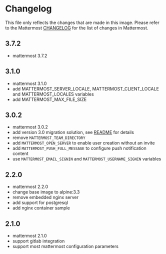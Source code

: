 # Changelog

This file only reflects the changes that are made in this image. Please refer to
the Mattermost [CHANGELOG](http://docs.mattermost.com/administration/changelog.html)
for the list of changes in Mattermost.

## 3.7.2

- mattermost 3.7.2

## 3.1.0

- mattermost 3.1.0
- add MATTERMOST_SERVER_LOCALE, MATTERMOST_CLIENT_LOCALE and MATTERMOST_LOCALES variables
- add MATTERMOST_MAX_FILE_SIZE

## 3.0.2

- mattermost 3.0.2
- add version 3.0 migration solution, see [README](README.md) for details
- remove `MATTERMOST_TEAM_DIRECTORY`
- add `MATTERMOST_OPEN_SERVER` to enable user creation without an invite
- add `MATTERMOST_PUSH_FULL_MESSAGE` to configure push notification content
- use `MATTERMOST_EMAIL_SIGNIN` and `MATTERMOST_USERNAME_SIGNIN` variables

## 2.2.0

- mattermost 2.2.0
- change base image to alpine:3.3
- remove embedded nginx server
- add support for postgresql
- add nginx container sample

## 2.1.0

- mattermost 2.1.0
- support gitlab integration
- support most mattermost configuration parameters
